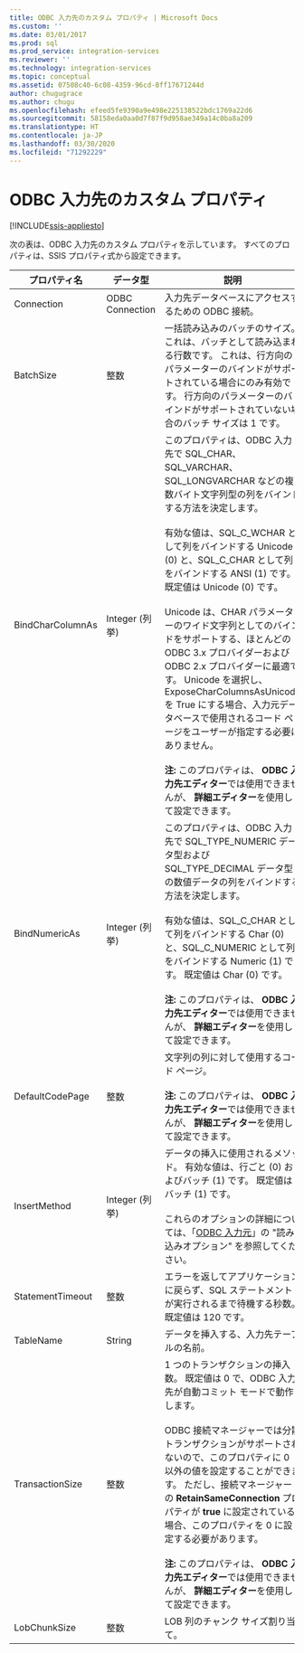 ```yaml
---
title: ODBC 入力先のカスタム プロパティ | Microsoft Docs
ms.custom: ''
ms.date: 03/01/2017
ms.prod: sql
ms.prod_service: integration-services
ms.reviewer: ''
ms.technology: integration-services
ms.topic: conceptual
ms.assetid: 07508c40-6c08-4359-96cd-8ff17671244d
author: chugugrace
ms.author: chugu
ms.openlocfilehash: efeed5fe9390a9e498e225138522bdc1769a22d6
ms.sourcegitcommit: 58158eda0aa0d7f87f9d958ae349a14c0ba8a209
ms.translationtype: HT
ms.contentlocale: ja-JP
ms.lasthandoff: 03/30/2020
ms.locfileid: "71292229"
---
```

# <a name="odbc-destination-custom-properties"></a>ODBC 入力先のカスタム プロパティ

[!INCLUDE[ssis-appliesto](../../includes/ssis-appliesto-ssvrpluslinux-asdb-asdw-xxx.md)]


  次の表は、ODBC 入力先のカスタム プロパティを示しています。 すべてのプロパティは、SSIS プロパティ式から設定できます。  
  
|プロパティ名|データ型|説明|  
|-------------------|---------------|-----------------|  
|Connection|ODBC Connection|入力先データベースにアクセスするための ODBC 接続。|  
|BatchSize|整数|一括読み込みのバッチのサイズ。 これは、バッチとして読み込まれる行数です。 これは、行方向のパラメーターのバインドがサポートされている場合にのみ有効です。 行方向のパラメーターのバインドがサポートされていない場合のバッチ サイズは 1 です。|  
|BindCharColumnAs|Integer (列挙)|このプロパティは、ODBC 入力先で SQL_CHAR、SQL_VARCHAR、SQL_LONGVARCHAR などの複数バイト文字列型の列をバインドする方法を決定します。<br /><br /> 有効な値は、SQL_C_WCHAR として列をバインドする Unicode (0) と、SQL_C_CHAR として列をバインドする ANSI (1) です。 既定値は Unicode (0) です。<br /><br /> Unicode は、CHAR パラメーターのワイド文字列としてのバインドをサポートする、ほとんどの ODBC 3.x プロバイダーおよび ODBC 2.x プロバイダーに最適です。 Unicode を選択し、ExposeCharColumnsAsUnicode を True にする場合、入力元データベースで使用されるコード ページをユーザーが指定する必要はありません。<br /><br /> **注:** このプロパティは、 **ODBC 入力先エディター**では使用できませんが、 **詳細エディター**を使用して設定できます。|  
|BindNumericAs|Integer (列挙)|このプロパティは、ODBC 入力先で SQL_TYPE_NUMERIC データ型および SQL_TYPE_DECIMAL データ型の数値データの列をバインドする方法を決定します。<br /><br /> 有効な値は、SQL_C_CHAR として列をバインドする Char (0) と、SQL_C_NUMERIC として列をバインドする Numeric (1) です。 既定値は Char (0) です。<br /><br /> **注:** このプロパティは、 **ODBC 入力先エディター**では使用できませんが、 **詳細エディター**を使用して設定できます。|  
|DefaultCodePage|整数|文字列の列に対して使用するコード ページ。<br /><br /> **注:** このプロパティは、 **ODBC 入力先エディター**では使用できませんが、 **詳細エディター**を使用して設定できます。|  
|InsertMethod|Integer (列挙)|データの挿入に使用されるメソッド。 有効な値は、行ごと (0) およびバッチ (1) です。 既定値はバッチ (1) です。<br /><br /> これらのオプションの詳細については、「[ODBC 入力元](../../integration-services/data-flow/odbc-destination.md)」の "読み込みオプション" を参照してください。|  
|StatementTimeout|整数|エラーを返してアプリケーションに戻らず、SQL ステートメントが実行されるまで待機する秒数。 既定値は 120 です。|  
|TableName|String|データを挿入する、入力先テーブルの名前。|  
|TransactionSize|整数|1 つのトランザクションの挿入数。 既定値は 0 で、ODBC 入力先が自動コミット モードで動作します。<br /><br /> ODBC 接続マネージャーでは分散トランザクションがサポートされないので、このプロパティに 0 以外の値を設定することができます。 ただし、接続マネージャーの **RetainSameConnection** プロパティが **true** に設定されている場合、このプロパティを 0 に設定する必要があります。<br /><br /> **注:** このプロパティは、 **ODBC 入力先エディター**では使用できませんが、 **詳細エディター**を使用して設定できます。|  
|LobChunkSize|整数|LOB 列のチャンク サイズ割り当て。|  
  
  
